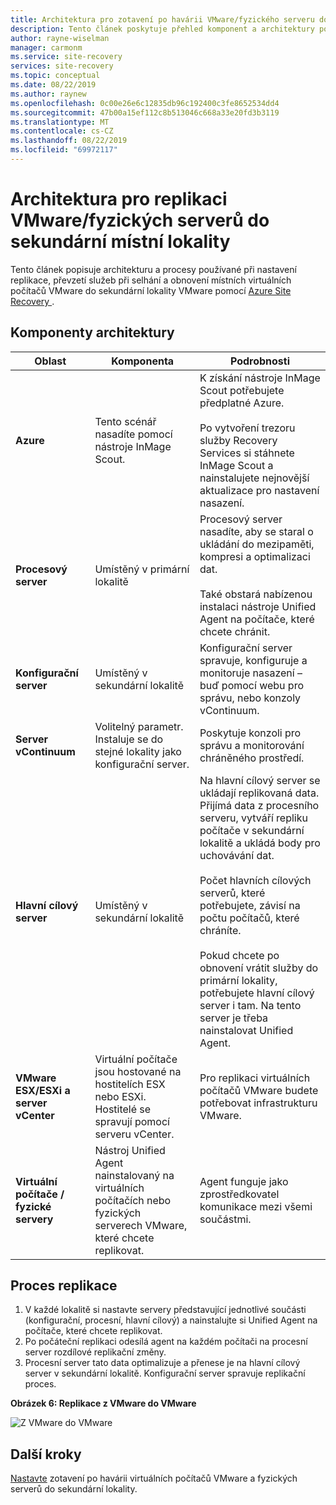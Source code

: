 ```yaml
---
title: Architektura pro zotavení po havárii VMware/fyzického serveru do sekundární lokality s Azure Site Recovery | Microsoft Docs
description: Tento článek poskytuje přehled komponent a architektury používaných při zotavení po havárii místních virtuálních počítačů VMware nebo fyzických serverech s Windows/Linux do sekundární lokality VMware s Azure Site Recovery.
author: rayne-wiselman
manager: carmonm
ms.service: site-recovery
services: site-recovery
ms.topic: conceptual
ms.date: 08/22/2019
ms.author: raynew
ms.openlocfilehash: 0c00e26e6c12835db96c192400c3fe8652534dd4
ms.sourcegitcommit: 47b00a15ef112c8b513046c668a33e20fd3b3119
ms.translationtype: MT
ms.contentlocale: cs-CZ
ms.lasthandoff: 08/22/2019
ms.locfileid: "69972117"
---
```

# <a name="architecture-for-vmwarephysical-server-replication-to-a-secondary-on-premises-site"></a>Architektura pro replikaci VMware/fyzických serverů do sekundární místní lokality

Tento článek popisuje architekturu a procesy používané při nastavení replikace, převzetí služeb při selhání a obnovení místních virtuálních počítačů VMware do sekundární lokality VMware pomocí [Azure Site Recovery ](site-recovery-overview.md).


## <a name="architectural-components"></a>Komponenty architektury

**Oblast** | **Komponenta** | **Podrobnosti**
--- | --- | ---
**Azure** | Tento scénář nasadíte pomocí nástroje InMage Scout. | K získání nástroje InMage Scout potřebujete předplatné Azure.<br/><br/> Po vytvoření trezoru služby Recovery Services si stáhnete InMage Scout a nainstalujete nejnovější aktualizace pro nastavení nasazení.
**Procesový server** | Umístěný v primární lokalitě | Procesový server nasadíte, aby se staral o ukládání do mezipaměti, kompresi a optimalizaci dat.<br/><br/> Také obstará nabízenou instalaci nástroje Unified Agent na počítače, které chcete chránit.
**Konfigurační server** | Umístěný v sekundární lokalitě | Konfigurační server spravuje, konfiguruje a monitoruje nasazení – buď pomocí webu pro správu, nebo konzoly vContinuum.
**Server vContinuum** | Volitelný parametr. Instaluje se do stejné lokality jako konfigurační server. | Poskytuje konzoli pro správu a monitorování chráněného prostředí.
**Hlavní cílový server** | Umístěný v sekundární lokalitě | Na hlavní cílový server se ukládají replikovaná data. Přijímá data z procesního serveru, vytváří repliku počítače v sekundární lokalitě a ukládá body pro uchovávání dat.<br/><br/> Počet hlavních cílových serverů, které potřebujete, závisí na počtu počítačů, které chráníte.<br/><br/> Pokud chcete po obnovení vrátit služby do primární lokality, potřebujete hlavní cílový server i tam. Na tento server je třeba nainstalovat Unified Agent.
**VMware ESX/ESXi a server vCenter** |  Virtuální počítače jsou hostované na hostitelích ESX nebo ESXi. Hostitelé se spravují pomocí serveru vCenter. | Pro replikaci virtuálních počítačů VMware budete potřebovat infrastrukturu VMware.
**Virtuální počítače / fyzické servery** |  Nástroj Unified Agent nainstalovaný na virtuálních počítačích nebo fyzických serverech VMware, které chcete replikovat. | Agent funguje jako zprostředkovatel komunikace mezi všemi součástmi.

## <a name="replication-process"></a>Proces replikace

1. V každé lokalitě si nastavte servery představující jednotlivé součásti (konfigurační, procesní, hlavní cílový) a nainstalujte si Unified Agent na počítače, které chcete replikovat.
2. Po počáteční replikaci odesílá agent na každém počítači na procesní server rozdílové replikační změny.
3. Procesní server tato data optimalizuje a přenese je na hlavní cílový server v sekundární lokalitě. Konfigurační server spravuje replikační proces.

**Obrázek 6: Replikace z VMware do VMware**

![Z VMware do VMware](./media/site-recovery-components/vmware-to-vmware.png)



## <a name="next-steps"></a>Další kroky

[Nastavte](vmware-physical-secondary-disaster-recovery.md) zotavení po havárii virtuálních počítačů VMware a fyzických serverů do sekundární lokality.
